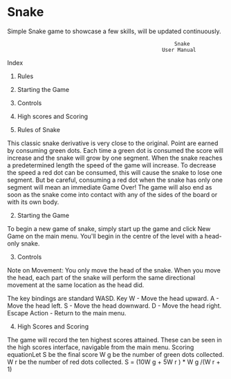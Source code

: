 # Snake
Simple Snake game to showcase a few skills, will be updated continuously.


                                                          Snake
                                                      User Manual
Index
1.  Rules
2.  Starting the Game
3.  Controls
4.  High scores and Scoring

1. Rules of Snake

This classic snake derivative is very close to the original.
Point are earned by consuming green dots.
Each time a green dot is consumed the score will increase and the snake will grow by one segment.
When the snake reaches a predetermined length the speed of the game will increase.
To decrease the speed a red dot can be consumed, this will cause the snake to lose one segment.
But be careful, consuming a red dot when the snake has only one segment will mean an immediate
Game Over!
The game will also end as soon as the snake come into contact with any of the sides of the board or
with its own body.

2. Starting the Game

To begin a new game of snake, simply start up the game and click New Game on the main
menu. You'll begin in the centre of the level with a head-only snake.

3. Controls

Note on Movement: You only move the head of the snake. When you move the head, each
part of the snake will perform the same directional movement at the same location as the
head did.

The key bindings are standard WASD.
Key
W - Move the head upward.
A - Move the head left.
S - Move the head downward.
D - Move the head right.
Escape Action - Return to the main menu.

4. High Scores and Scoring

The game will record the ten highest scores attained. These can be seen in the high scores
interface, navigable from the main menu.
Scoring equationLet S be the final score
W g be the number of green dots collected.
W r be the number of red dots collected.
S = (10W g + 5W r ) * W g /(W r + 1)

